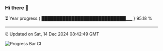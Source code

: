 ### Hi there 👋

⏳ Year progress { ████████████████████████████▁▁ } 95.18 %

---

⏰ Updated on Sat, 14 Dec 2024 08:42:49 GMT

![Progress Bar CI](https://github.com/IshwaranRudhara/GIT-ACTION/workflows/Progress%20Bar%20CI/badge.svg)
